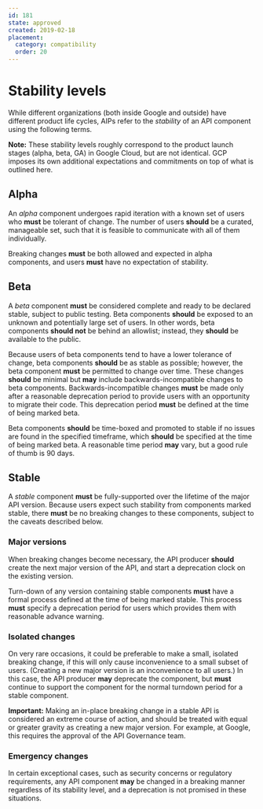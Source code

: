 ```yaml
---
id: 181
state: approved
created: 2019-02-18
placement:
  category: compatibility
  order: 20
---
```


# Stability levels

While different organizations (both inside Google and outside) have different
product life cycles, AIPs refer to the _stability_ of an API component using
the following terms.

**Note:** These stability levels roughly correspond to the product launch
stages (alpha, beta, GA) in Google Cloud, but are not identical. GCP imposes
its own additional expectations and commitments on top of what is outlined
here.

## Alpha

An _alpha_ component undergoes rapid iteration with a known set of users who
**must** be tolerant of change. The number of users **should** be a
curated, manageable set, such that it is feasible to communicate with all
of them individually.

Breaking changes **must** be both allowed and expected in alpha components, and
users **must** have no expectation of stability.

## Beta

A _beta_ component **must** be considered complete and ready to be declared
stable, subject to public testing. Beta components **should** be exposed to an
unknown and potentially large set of users. In other words, beta components
**should not** be behind an allowlist; instead, they **should** be available to
the public.

Because users of beta components tend to have a lower tolerance of change, beta
components **should** be as stable as possible; however, the beta component
**must** be permitted to change over time. These changes **should** be minimal
but **may** include backwards-incompatible changes to beta components.
Backwards-incompatible changes **must** be made only after a reasonable
deprecation period to provide users with an opportunity to migrate their code.
This deprecation period **must** be defined at the time of being marked beta.

Beta components **should** be time-boxed and promoted to stable if no issues
are found in the specified timeframe, which **should** be specified at the time
of being marked beta. A reasonable time period **may** vary, but a good rule of
thumb is 90 days.

## Stable

A _stable_ component **must** be fully-supported over the lifetime of the major
API version. Because users expect such stability from components marked stable,
there **must** be no breaking changes to these components, subject to the
caveats described below.

### Major versions

When breaking changes become necessary, the API producer **should** create the
next major version of the API, and start a deprecation clock on the existing
version.

Turn-down of any version containing stable components **must** have a formal
process defined at the time of being marked stable. This process **must**
specify a deprecation period for users which provides them with reasonable
advance warning.

### Isolated changes

On very rare occasions, it could be preferable to make a small, isolated
breaking change, if this will only cause inconvenience to a small subset of
users. (Creating a new major version is an inconvenience to all users.) In this
case, the API producer **may** deprecate the component, but **must** continue
to support the component for the normal turndown period for a stable component.

**Important:** Making an in-place breaking change in a stable API is considered
an extreme course of action, and should be treated with equal or greater
gravity as creating a new major version. For example, at Google, this requires
the approval of the API Governance team.

### Emergency changes

In certain exceptional cases, such as security concerns or regulatory
requirements, any API component **may** be changed in a breaking manner
regardless of its stability level, and a deprecation is not promised in these
situations.
